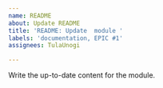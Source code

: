 ```yaml
---
name: README
about: Update README
title: 'README: Update  module '
labels: 'documentation, EPIC #1'
assignees: TulaUnogi

---
```


Write the up-to-date content for the module.
